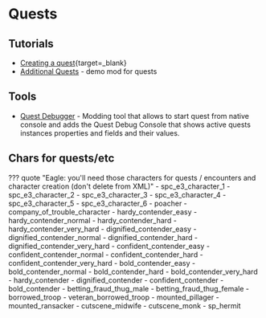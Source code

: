 # Quests

## Tutorials

* [Creating a quest](https://forums.taleworlds.com/index.php?threads/creating-a-quest.415596/){target=_blank}
* [Additional Quests](https://www.nexusmods.com/mountandblade2bannerlord/mods/3066) - demo mod for quests

## Tools

* [Quest Debugger](https://www.nexusmods.com/mountandblade2bannerlord/mods/8132) - Modding tool that allows to start quest from native console and adds the Quest Debug Console that shows active quests instances properties and fields and their values.


## Chars for quests/etc

??? quote "Eagle: you'll need those characters for quests / encounters and character creation (don't delete from XML)"
    - spc_e3_character_1
    - spc_e3_character_2
    - spc_e3_character_3
    - spc_e3_character_4
    - spc_e3_character_5
    - spc_e3_character_6
    - poacher
    - company_of_trouble_character
    - hardy_contender_easy
    - hardy_contender_normal
    - hardy_contender_hard
    - hardy_contender_very_hard
    - dignified_contender_easy
    - dignified_contender_normal
    - dignified_contender_hard
    - dignified_contender_very_hard
    - confident_contender_easy
    - confident_contender_normal
    - confident_contender_hard
    - confident_contender_very_hard
    - bold_contender_easy
    - bold_contender_normal
    - bold_contender_hard
    - bold_contender_very_hard
    - hardy_contender
    - dignified_contender
    - confident_contender
    - bold_contender
    - betting_fraud_thug_male
    - betting_fraud_thug_female
    - borrowed_troop
    - veteran_borrowed_troop
    - mounted_pillager
    - mounted_ransacker
    - cutscene_midwife
    - cutscene_monk
    - sp_hermit